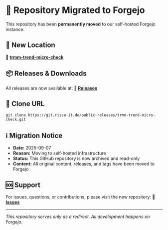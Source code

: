 # 🚀 Repository Migrated to Forgejo

This repository has been **permanently moved** to our self-hosted Forgejo instance.

## 📍 New Location

**🔗 [trmm-trend-micro-check](https://git.risse-it.de/public-releases/trmm-trend-micro-check)**

## 📦 Releases & Downloads

All releases are now available at:
**🔗 [Releases](https://git.risse-it.de/public-releases/trmm-trend-micro-check/releases)**

## 🔧 Clone URL

    git clone https://git.risse-it.de/public-releases/trmm-trend-micro-check.git

## ℹ️ Migration Notice

- **Date:** 2025-09-07
- **Reason:** Moving to self-hosted infrastructure
- **Status:** This GitHub repository is now archived and read-only
- **Content:** All original content, releases, and tags have been moved to Forgejo

## 🆘 Support

For issues, questions, or contributions, please visit the new repository:
**🔗 [Issues](https://git.risse-it.de/public-releases/trmm-trend-micro-check/issues)**

---

*This repository serves only as a redirect. All development happens on Forgejo.*
